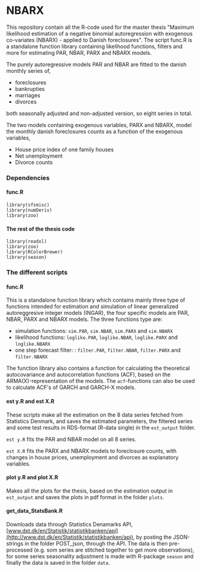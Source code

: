 # NBARX #

This repository contain all the R-code used for the master thesis "Maximum likelihood estimation of a negative binomial autoregression with exogenous co-variates (NBARX) - applied to Danish foreclosures".
The script func.R is a standalone function library containing likelihood functions, filters and more for estimating PAR, NBAR, PARX and NBARX models.

The purely autoregressive models PAR and NBAR are fitted to the danish monthly series of,

- foreclosures
- bankrupties
- marriages
- divorces

both seasonally adjusted and non-adjusted version, so eight series in total.

The two models containing exogenous variables, PARX and NBARX, model the monthly danish foreclosures counts
as a function of the exogenous variables,

- House price index of one family houses
- Net unemployment
- Divorce counts


### Dependencies
#### func.R
`library(sfsmisc)`  
`library(numDeriv)`  
`library(zoo)`

#### The rest of the thesis code
`library(readxl)`  
`library(zoo)`  
`library(RColorBrewer)`  
`library(season)`

### The different scripts
#### func.R
This is a standalone function library which contains mainly three type of functions
intended for estimation and simulation of linear generalized autoreggresive integer models (INGAR), the
four specific models are PAR, NBAR, PARX and NBARX models.
The three functions type are:

- simulation functions: `sim.PAR`, `sim.NBAR`, `sim.PARX` and `sim.NBARX`
- likelihood functions: `loglike.PAR`, `loglike.NBAR`, `loglike.PARX` and `loglike.NBARX`
- one step forecast filter: : `filter.PAR`, `filter.NBAR`, `filter.PARX` and `filter.NBARX`

The function library also contains a function for calculating the theoretical autocovariance and 
autocorrelation functions (ACF), based on the ARMA(X)-representation of the models. The `acf`-functions
can also be used to calculate ACF's of GARCH and GARCH-X models.

#### est y.R and est X.R
These scripts make all the estimation on the 8 data series fetched from Statistics Denmark, and saves the
estimated parameters, the filtered series and some test results in RDS-format (R-data single) 
in the `est_output` folder.

`est y.R` fits the PAR and NBAR model on all 8 series.

`est X.R` fits the PARX and NBARX models to foreclosure counts, with changes in house prices, unemployment and divorces
as explanatory variables.

#### plot y.R and plot X.R
Makes all the plots for the thesis, based on the estimation output in `est_output` and saves the plots in pdf format 
in the folder `plots`.

#### get_data_StatsBank.R
Downloads data through Statistics Denamarks API, 
[www.dst.dk/en/Statistik/statistikbanken/api](http://www.dst.dk/en/Statistik/statistikbanken/api),
by posting the JSON-strings in the folder POST_json, through the API. The data is then
pre-processed (e.g. som series are stitched together to get more observations), for some series
seasonality adjustment is made with R-package `season` and finally the data is saved in the folder `data`.


